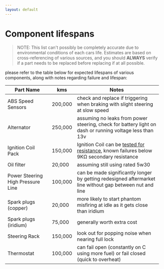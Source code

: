 ```yaml
---
layout: default
---
```


# Component lifespans

> NOTE: This list can't possibly be completely accurate due to environmental conditions of each cars life. Estimates are based on cross-referencing of various sources, and you should **ALWAYS** verify if a part needs to be replaced before replacing if at all possible.

please refer to the table below for expected lifespans of various components, along with notes regarding failure and lifespan:

| Part Name | kms | Notes |
| --- | --- | --- |
| ABS Speed Sensors | 200,000 | check and replace if triggering when braking with slight steering at slow speed |
| Alternator | 250,000 | assuming no leaks from power steering, check for battery light on dash or running voltage less than 13v |
| Ignition Coil Pack | 150,000 | Ignition Coil can be [tested for resistance](../../Engine/IgnitionCoil/IgnitionCoil.md#ignition-coil-resistances), known failures below 9KΩ secondary resistance |
| Oil filter | 20,000 | assuming still using rated 5w30 |
| Power Steering High Pressure Line | 100,000 | can be made significantly longer by getting redesigned aftermarket line without gap between nut and line |
| Spark plugs (copper) | 20,000 | more likely to start phantom misfiring at idle as it gets close than iridium |
| Spark plugs (iridium) | 75,000 | generally worth extra cost |
| Steering Rack | 150,000 | look out for popping noise when nearing full lock |
| Thermostat | 100,000 | can fail open (constantly on C using more fuel) or fail closed (quick to overheat) |